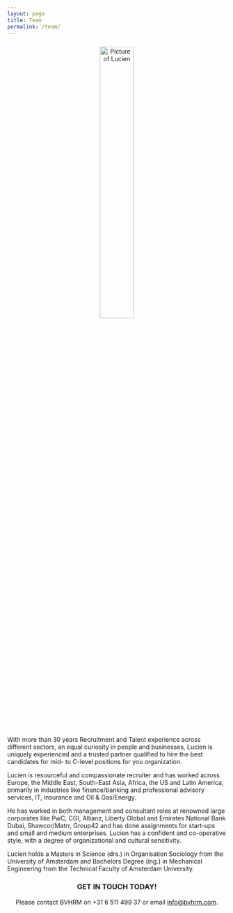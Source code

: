 ```yaml
---
layout: page
title: Team
permalink: /team/
---
```


<div style="text-align: center; padding: 10px">
  <img src="/assets/images/lucien.png" alt="Picture of Lucien" width="40%" height="auto">
</div>

With more than 30 years Recruitment and Talent experience
across different sectors, an equal curiosity in people and
businesses, Lucien is uniquely experienced and a trusted partner
qualified to hire the best candidates for mid- to C-level positions
for you organization.


Lucien is resourceful and compassionate recruiter and has worked
across Europe, the Middle East, South-East Asia, Africa, the US and
Latin America, primarily in industries like finance/banking and
professional advisory services, IT, insurance and Oil &amp; Gas/Energy.

He has worked in both management and consultant roles at
renowned large corporates like PwC, CGI, Allianz, Liberty Global
and Emirates National Bank Dubai, Shawcor/Matrr, Group42 and
has done assignments for start-ups and small and medium
enterprises. Lucien has a confident and co-operative style, with a
degree of organizational and cultural sensitivity.

Lucien holds a Masters in Science (drs.) in Organisation Sociology
from the University of Amsterdam and Bachelors Degree (ing.) in
Mechanical Engineering from the Technical Faculty of Amsterdam
University.

<div style="text-align: center;">
<h3>GET IN TOUCH TODAY!</h3>
<div>
Please contact BVHRM on +31 6 511 499 37 or email <a href="mailto:info@bvhrm.com">info@bvhrm.com</a>.
